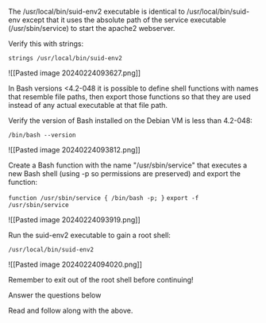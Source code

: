 The /usr/local/bin/suid-env2 executable is identical to /usr/local/bin/suid-env except that it uses the absolute path of the service executable (/usr/sbin/service) to start the apache2 webserver.

Verify this with strings:

`strings /usr/local/bin/suid-env2   `

![[Pasted image 20240224093627.png]]

In Bash versions <4.2-048 it is possible to define shell functions with names that resemble file paths, then export those functions so that they are used instead of any actual executable at that file path.

Verify the version of Bash installed on the Debian VM is less than 4.2-048:

`/bin/bash --version`

![[Pasted image 20240224093812.png]]

Create a Bash function with the name "/usr/sbin/service" that executes a new Bash shell (using -p so permissions are preserved) and export the function:

`function /usr/sbin/service { /bin/bash -p; }`
`export -f /usr/sbin/service`

![[Pasted image 20240224093919.png]]

Run the suid-env2 executable to gain a root shell:

`/usr/local/bin/suid-env2`  

![[Pasted image 20240224094020.png]]

Remember to exit out of the root shell before continuing!  

Answer the questions below

Read and follow along with the above.